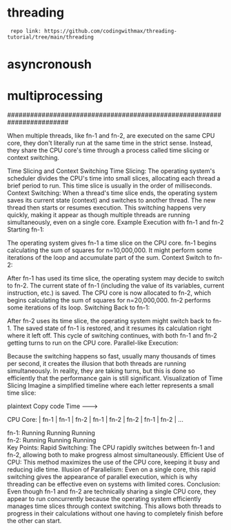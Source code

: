# threading
     repo link: https://github.com/codingwithmax/threading-tutorial/tree/main/threading
# asyncronoush
# multiprocessing

########################################################################

When multiple threads, like fn-1 and fn-2, are executed on the same CPU core, they don't literally run at the same time in the strict sense. Instead, they share the CPU core's time through a process called time slicing or context switching.

Time Slicing and Context Switching
Time Slicing: The operating system's scheduler divides the CPU's time into small slices, allocating each thread a brief period to run. This time slice is usually in the order of milliseconds.
Context Switching: When a thread's time slice ends, the operating system saves its current state (context) and switches to another thread. The new thread then starts or resumes execution. This switching happens very quickly, making it appear as though multiple threads are running simultaneously, even on a single core.
Example Execution with fn-1 and fn-2
Starting fn-1:

The operating system gives fn-1 a time slice on the CPU core.
fn-1 begins calculating the sum of squares for n=10,000,000.
It might perform some iterations of the loop and accumulate part of the sum.
Context Switch to fn-2:

After fn-1 has used its time slice, the operating system may decide to switch to fn-2.
The current state of fn-1 (including the value of its variables, current instruction, etc.) is saved.
The CPU core is now allocated to fn-2, which begins calculating the sum of squares for n=20,000,000.
fn-2 performs some iterations of its loop.
Switching Back to fn-1:

After fn-2 uses its time slice, the operating system might switch back to fn-1.
The saved state of fn-1 is restored, and it resumes its calculation right where it left off.
This cycle of switching continues, with both fn-1 and fn-2 getting turns to run on the CPU core.
Parallel-like Execution:

Because the switching happens so fast, usually many thousands of times per second, it creates the illusion that both threads are running simultaneously.
In reality, they are taking turns, but this is done so efficiently that the performance gain is still significant.
Visualization of Time Slicing
Imagine a simplified timeline where each letter represents a small time slice:

plaintext
Copy code
Time --->

CPU Core: | fn-1 | fn-1 | fn-2 | fn-1 | fn-2 | fn-2 | fn-1 | fn-2 | ...

fn-1:       Running             Running             Running         
fn-2:                 Running             Running          Running  
Key Points:
Rapid Switching: The CPU rapidly switches between fn-1 and fn-2, allowing both to make progress almost simultaneously.
Efficient Use of CPU: This method maximizes the use of the CPU core, keeping it busy and reducing idle time.
Illusion of Parallelism: Even on a single core, this rapid switching gives the appearance of parallel execution, which is why threading can be effective even on systems with limited cores.
Conclusion:
Even though fn-1 and fn-2 are technically sharing a single CPU core, they appear to run concurrently because the operating system efficiently manages time slices through context switching. This allows both threads to progress in their calculations without one having to completely finish before the other can start.